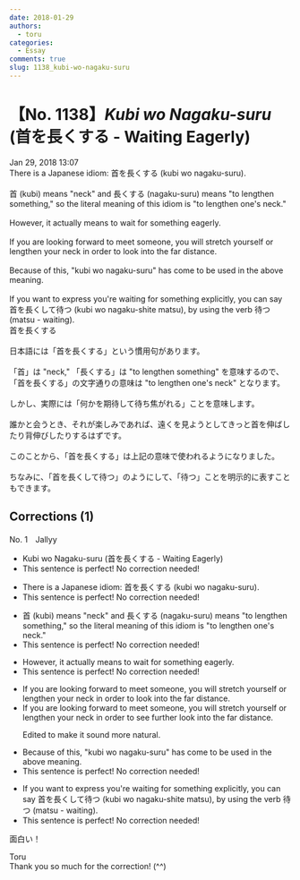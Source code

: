 ```yaml
---
date: 2018-01-29
authors:
  - toru
categories:
  - Essay
comments: true
slug: 1138_kubi-wo-nagaku-suru
---
```


# 【No. 1138】<strong><em>Kubi wo Nagaku-suru</strong></em> (首を長くする - Waiting Eagerly)
<div class="date">Jan 29, 2018 13:07</div>
<div id="post"><div id="body_show_ori">
There is a Japanese idiom: 首を長くする (kubi wo nagaku-suru).<br/><br/>首 (kubi) means "neck" and 長くする (nagaku-suru) means "to lengthen something," so the literal meaning of this idiom is "to lengthen one's neck."<br/><br/>However, it actually means to wait for something eagerly.<br/><br/>If you are looking forward to meet someone, you will stretch yourself or lengthen your neck in order to look into the far distance.<br/><br/>Because of this, "kubi wo nagaku-suru" has come to be used in the above meaning.<br/><br/>If you want to express you're waiting for something explicitly, you can say 首を長くして待つ (kubi wo nagaku-shite matsu), by using the verb 待つ (matsu - waiting).
</div></div>

<!-- more -->

<div id="post_ja"><div id="body_show_mo">
首を長くする<br/><br/>日本語には「首を長くする」という慣用句があります。<br/><br/>「首」は "neck," 「長くする」は "to lengthen something" を意味するので、「首を長くする」の文字通りの意味は "to lengthen one's neck" となります。<br/><br/>しかし、実際には「何かを期待して待ち焦がれる」ことを意味します。<br/><br/>誰かと会うとき、それが楽しみであれば、遠くを見ようとしてきっと首を伸ばしたり背伸びしたりするはずです。<br/><br/>このことから、「首を長くする」は上記の意味で使われるようになりました。<br/><br/>ちなみに、「首を長くして待つ」のようにして、「待つ」ことを明示的に表すこともできます。
</div></div>

## Corrections (1)
<div id="block"><div class="first_name"> No. 1　<span class="just_name">Jallyy</span></div><div id="block2">
<ul class="correction_field">
<li class="incorrect">Kubi wo Nagaku-suru (首を長くする - Waiting Eagerly)</li>
<li class="corrected perfect">This sentence is perfect! No correction needed!</li>
</ul>
<ul class="correction_field">
<li class="incorrect">There is a Japanese idiom: 首を長くする (kubi wo nagaku-suru).</li>
<li class="corrected perfect">This sentence is perfect! No correction needed!</li>
</ul>
<ul class="correction_field">
<li class="incorrect">首 (kubi) means "neck" and 長くする (nagaku-suru) means "to lengthen something," so the literal meaning of this idiom is "to lengthen one's neck."</li>
<li class="corrected perfect">This sentence is perfect! No correction needed!</li>
</ul>
<ul class="correction_field">
<li class="incorrect">However, it actually means to wait for something eagerly.</li>
<li class="corrected perfect">This sentence is perfect! No correction needed!</li>
</ul>
<ul class="correction_field">
<li class="incorrect">If you are looking forward to meet someone, you will stretch yourself or lengthen your neck in order to look into the far distance.</li>
<li class="corrected correct">
If you are looking forward to meet someone, you will stretch yourself or lengthen your neck in order to see further <span class="sline">look into the far distance</span>.
<p class="correction_comment">Edited to make it sound more natural.</p>
</li>
</ul>
<ul class="correction_field">
<li class="incorrect">Because of this, "kubi wo nagaku-suru" has come to be used in the above meaning.</li>
<li class="corrected perfect">This sentence is perfect! No correction needed!</li>
</ul>
<ul class="correction_field">
<li class="incorrect">If you want to express you're waiting for something explicitly, you can say 首を長くして待つ (kubi wo nagaku-shite matsu), by using the verb 待つ (matsu - waiting).</li>
<li class="corrected perfect">This sentence is perfect! No correction needed!</li>
</ul>
<p class="comment_small">
 面白い！
</p>

</div><div class="name"><span class="just_name">Toru</span><br>
Thank you so much for the correction! (^^)
</div>
</div>
